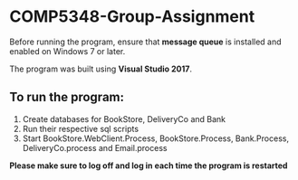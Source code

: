 # COMP5348-Group-Assignment

Before running the program, ensure that **message queue** is installed and enabled on Windows 7 or later.

The program was built using **Visual Studio 2017**.

## To run the program:
  1. Create databases for BookStore, DeliveryCo and Bank
  2. Run their respective sql scripts
  3. Start BookStore.WebClient.Process, BookStore.Process, Bank.Process, DeliveryCo.process and Email.process
  
**Please make sure to log off and log in each time the program is restarted**
  
 
